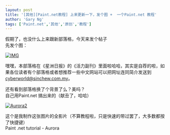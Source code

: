 ```yaml
---
layout: post
title: '[其他][Paint.net教程] 上来更新一下，发个图 +  一个Paint.net 教程'
author: 'Gary Ng'
tags: ['Paint.net','其他','原创','教程']
---
```


假期了，也没什么上来跟新部落格，今天来发个帖子  
 先发个图：  

[![IMG](http://lh6.ggpht.com/-Tvo2iZdJoRc/UKyHnC8ZpqI/AAAAAAAACqo/UKpFD3RZlpQ/IMG_thumb%25255B1%25255D.jpg?imgmax=800 "IMG")](http://lh5.ggpht.com/-E-VgJhCMl0o/UKyHly3Fr6I/AAAAAAAACqk/92POmnFsEhs/s1600-h/IMG%25255B3%25255D.jpg)  

嘿嘿，本部落格在《星洲日报》的《活力副刊》里面啦哈哈，其实是自荐的啦，如果各位读者有个部落格或者想推荐一些中文网站可以把网址连同简介发送到
<cyberworld@sinchew.com.my>。  
  
 还有看到部落格换了个背景了么？美吗？  
 自己用Paint.net 搞出来的（献丑了，哈哈）  

[![Aurora2](http://lh4.ggpht.com/-xTeYW499Y98/UKyTPyWkCjI/AAAAAAAACsU/i8Hg9hmhiRM/Aurora2_thumb%25255B1%25255D.jpg?imgmax=800 "Aurora2")](http://lh5.ggpht.com/-o_6ccIef1L8/UKyTOHvAAgI/AAAAAAAACsM/q7lYqaBKZ40/s1600-h/Aurora2%25255B3%25255D.jpg)  
  

这个是我制作这张图片的全影片（不算教程啦，只是快速的带过罢了，大多数都按了快捷键）  
Paint .net tutorial - Aurora
